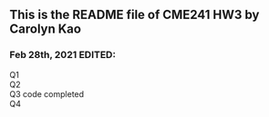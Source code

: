## This is the README file of CME241 HW3 by Carolyn Kao

### Feb 28th, 2021 EDITED:
Q1  <br />
Q2  <br />
Q3 code completed <br />
Q4  <br />
